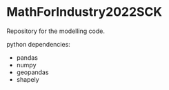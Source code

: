 # MathForIndustry2022SCK

Repository for the modelling code.

python dependencies:
- pandas
- numpy
- geopandas
- shapely
